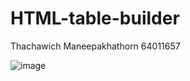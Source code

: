 # HTML-table-builder
Thachawich Maneepakhathorn 64011657


![image](https://user-images.githubusercontent.com/90914563/146204068-ff20088e-2362-4308-91b1-fb9760fa3717.png)
